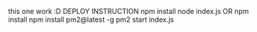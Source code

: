 this one work :D
DEPLOY INSTRUCTION
npm install
node index.js
OR
npm install
npm install pm2@latest -g
pm2 start index.js
